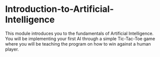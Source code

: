 # Introduction-to-Artificial-Intelligence
This module introduces you to the fundamentals of Artificial Intelligence. You will be implementing your first AI through a simple Tic-Tac-Toe game where you will be teaching the program on how to win against a human player.
